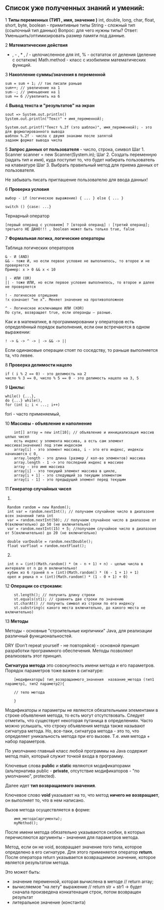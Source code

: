 ## Список уже полученных знаний и умений:

1 **Типы переменных (ТИП , имя, значение )**
int, double, long, char, float, short, byte, boolean - примитивные типы
String - сложный тип (ссылочный тип данных)
Вопрос: для чего нужны типы?
Ответ: Уменьшить/оптимизировать размер памяти под данные.

2 **Математические действия**
+ , - , * , / - целочисленное для int, % - остататок от деления (деление с остатком)
  Math.method - класс с изобилием математических функций.

3 **Накопление суммы/значения в переменной**

    sum = sum + 1; // так писали раньше
    sum++; // увеличение на 1
    sum--; // уменьшение на 1
    sum += 6 //увеличить на 6

4 **Вывод текста и "результатов" на экран**

    sout => System.out.println()
    System.out.println("Текст" + имя_переменной);

    System.out.printf("Текст %.2f (это шаблон)", имя_переменной); - это для форматированного вывода
    шаблон %.2f - числа с двумя знаками после запятой
    задаем формат вывода числа

5 **Запрос данных от пользователя** - число, строка, символ
Шаг 1.
Scanner scanner = new Scanner(System.in);
Шаг 2.
Создать переменную (задать тип и имя), куда поступит то, что будет набирать пользователь на клавиатуре
Шаг 3.
Выбрать правильный метод для приема данных от пользователя.

Не забывать писать приглашение пользователю для ввода данных!

6 **Проверка условия**

    выбор - if (логическое выражение) { ... } else { ... }  

    switch () {case: ...}

Тернарный оператор

    [первый операнд c условием] ? [второй операнд] : [третий операнд];
    третьего НЕ ДАНО!!! , boolean может быть только true, false

7 **Формальная логика, логические операторы**

Таблица логических операторов

    & - И (AND)
    && - тоже И, но если первое условие не выполнилось, то второе и не проверяется
    Пример: x > 0 && x < 10

    | - ИЛИ (OR)
    || - тоже ИЛИ, но если первое условие выполнилось, то второе и далее не проверяется

    ! - логическое отрицание
    !x означает “не x”. Меняет значение на противоположное
    
    ^ - Логическое исключающее ИЛИ (XOR)
    По сути, возвращает true, если операнды — разные.

Как и в математике, в программировании у операторов есть определённый порядок выполнения, если они встречаются в одном выражении:

    ! -> & -> ^ -> | -> && -> ||

Если одинаковые операции стоят по соседству, то раньше выполняется та, что левее.

8 **Проверка делимости нацело**

    if ( i % 2 == 0) - это делимость на 2
    число % 3 == 0, число % 5 == 0 - это делимость нацело на 3, 5

9 **Циклы:**

    while() {...}, 
    do {...} while(), 
    for (int i; i < ...; i++)

fori - часто применяемый,

10 **Массивы - объявление и наполнение**

        int[] array = new int[10]; // объявление и иннициализация массив целых чисел
        есть индекс у элемента массива, а есть сам элемент массива(значение) под этим индеском
        array[i] - это элемент массива, i - это его индекс, индексы начинаются с 0,
        array.length - это длина (размер / кол-во элементов) массива
        array.length - 1 -> это последний индекс в массиве
        array - это имя массива
        array[i] - это текущий элемент массива в цикле,
        array[i + 1] - это следующий за текущим элементом
        array[i - 1] - это предыдущий элемент перед текущим

11 **Генератор случайных чисел**

1.

     Random random = new Random();
     int var = random.nextInt(); // получаем случайное число в диапазоне всех значений типа int
     var = random.nextInt(50); // получаем случайное число в диапазоне от 0(включительно) до 50 (не включительно)
     var = random.nextInt(15) + 5; //получаем случайное число в диапазоне от 5(включительно) до 20 (не включительно)
     
     double varDouble = random.nextDouble();
     float varFloat = random.nextFloat();

2.

     int n = (int)(Math.random() * (m - n + 1) + n) - целые числа в интервале от n до m включительно!  
     кубик из 6 граней n = (int)(Math.random() * (6 - 1 + 1) + 1)
     орел и решка n = (int)(Math.random() * (1 - 0 + 1) + 0)

12 **Операции со строками:**

        st.length(); // получить длину строки
        st.equals(st1); // сравнить две строки по значению
        st.charAt() // получить символ из строки по его индексу
        st.substring(с какого места включительно, до какого места не включительно)


13 **Методы**

Методы - основные "строительные кирпичики" Java, для реализации различный функциональностей.

DRY (Don’t repeat yourself - не повторяйся) - основной принцип разработки программного обеспечения.
Методы позволяют реализовать этот принцип.

**Сигнатура метода** это совокупность имени метода и его параметров. Порядок параметров тоже важен в сигнатуре:

        [модификаторы] тип_возвращаемого_значения  название_метода (тип1 параметр1, тип2 параметр2){
        
        // тело метода
        
        }

Модификаторы и параметры не являются обязательными элементами в строке объявления метода, то есть могут отсутствовать.
Следует отметить, что существует некоторая путаница в определениях. Часто можно услышать, что строку объявления метода также называют сигнатура метода.
Но, все-таки, сигнатура метода - это то, что определяет уникальность метода при его вызове. Т.е. имя метода + набор параметров.


По умолчанию главный класс любой программы на Java содержит метод main, который служит точкой входа в программу.

Ключевые слова **public** и **static** являются модификаторами (альтернатива public - **private**,
отсутствие модификаторов - "по умолчанию", protected).

Далее идет **тип возвращаемого значения**.

Ключевое слово **void** указывает на то, что метод **ничего не возвращает**, он выполняет то, что в нем написано.

Вызов метода осуществляется в форме:

        имя_метода(аргументы);
        myMethod();

После имени метода обязательно указываются скобки, в которых перечисляются аргументы - значения для параметров метода.


Метод, если он не void, возвращает значение того типа, которое определено в его сигнатуре.
Для этого применяется оператор **return**.  
После оператора return указывается возвращаемое значение, которое является результатом метода.

Это может быть:
- значение переменной, которая вычислена в методе // return array;
- вычисляемое "на лету" выражение // return str + str1 -> будет сначала произведена конкатенация строк, потом возвращен результат
- литеральное значение (константа)